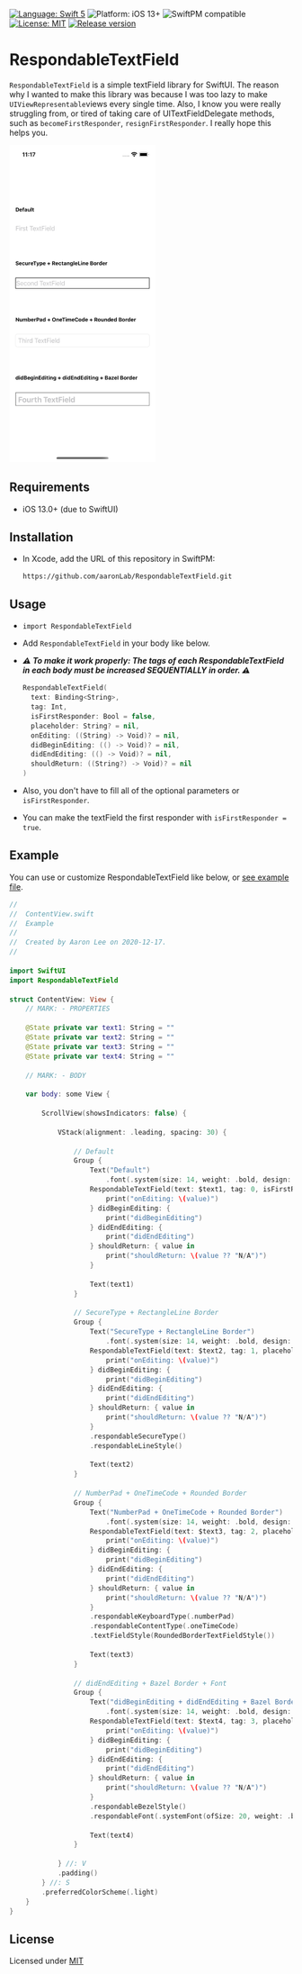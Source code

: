 [![Language: Swift 5](https://img.shields.io/badge/language-Swift5-orange?style=flat&logo=swift)](https://developer.apple.com/swift)
![Platform: iOS 13+](https://img.shields.io/badge/platform-iOS%2013%2B-blue?style=flat&logo=apple)
![SwiftPM compatible](https://img.shields.io/badge/SPM-compatible-brightgreen?style=flat&logo=swift)
[![License: MIT](https://img.shields.io/badge/license-MIT-lightgrey?style=flat)](https://github.com/aaronLab/SweetCardScanner/blob/main/LICENSE)
[![Release version](https://img.shields.io/badge/release-v1.0.1-blue)](https://github.com/aaronLab/RespondableTextField/releases/tag/v1.0.0)

# RespondableTextField

`RespondableTextField` is a simple textField library for SwiftUI. The reason why I wanted to make this library was because I was too lazy to make `UIViewRepresentable`views every single time. Also, I know you were really struggling from, or tired of taking care of UITextFieldDelegate methods, such as `becomeFirstResponder`, `resignFirstResponder`. I really hope this helps you.

<img src="./preview.png" width="260">

## Requirements

- iOS 13.0+ (due to SwiftUI)

## Installation

- In Xcode, add the URL of this repository in SwiftPM:

  ```http
  https://github.com/aaronLab/RespondableTextField.git
  ```

## Usage

- `import RespondableTextField`
- Add `RespondableTextField` in your body like below.
- **_⚠️ To make it work properly: The tags of each RespondableTextField in each body must be increased SEQUENTIALLY in order. ⚠️_**

  ```Swift
  RespondableTextField(
    text: Binding<String>,
    tag: Int,
    isFirstResponder: Bool = false,
    placeholder: String? = nil,
    onEditing: ((String) -> Void)? = nil,
    didBeginEditing: (() -> Void)? = nil,
    didEndEditing: (() -> Void)? = nil,
    shouldReturn: ((String?) -> Void)? = nil
  )
  ```

- Also, you don't have to fill all of the optional parameters or `isFirstResponder`.
- You can make the textField the first responder with `isFirstResponder = true`.

## Example

You can use or customize RespondableTextField like below, or [see example file](./Example/Example/ContentView.swift).

```Swift
//
//  ContentView.swift
//  Example
//
//  Created by Aaron Lee on 2020-12-17.
//

import SwiftUI
import RespondableTextField

struct ContentView: View {
    // MARK: - PROPERTIES

    @State private var text1: String = ""
    @State private var text2: String = ""
    @State private var text3: String = ""
    @State private var text4: String = ""

    // MARK: - BODY

    var body: some View {

        ScrollView(showsIndicators: false) {

            VStack(alignment: .leading, spacing: 30) {

                // Default
                Group {
                    Text("Default")
                        .font(.system(size: 14, weight: .bold, design: .default))
                    RespondableTextField(text: $text1, tag: 0, isFirstResponder: true, placeholder: "1st") { value in
                        print("onEditing: \(value)")
                    } didBeginEditing: {
                        print("didBeginEditing")
                    } didEndEditing: {
                        print("didEndEditing")
                    } shouldReturn: { value in
                        print("shouldReturn: \(value ?? "N/A")")
                    }

                    Text(text1)
                }

                // SecureType + RectangleLine Border
                Group {
                    Text("SecureType + RectangleLine Border")
                        .font(.system(size: 14, weight: .bold, design: .default))
                    RespondableTextField(text: $text2, tag: 1, placeholder: "2nd") { value in
                        print("onEditing: \(value)")
                    } didBeginEditing: {
                        print("didBeginEditing")
                    } didEndEditing: {
                        print("didEndEditing")
                    } shouldReturn: { value in
                        print("shouldReturn: \(value ?? "N/A")")
                    }
                    .respondableSecureType()
                    .respondableLineStyle()

                    Text(text2)
                }

                // NumberPad + OneTimeCode + Rounded Border
                Group {
                    Text("NumberPad + OneTimeCode + Rounded Border")
                        .font(.system(size: 14, weight: .bold, design: .default))
                    RespondableTextField(text: $text3, tag: 2, placeholder: "3rd") { value in
                        print("onEditing: \(value)")
                    } didBeginEditing: {
                        print("didBeginEditing")
                    } didEndEditing: {
                        print("didEndEditing")
                    } shouldReturn: { value in
                        print("shouldReturn: \(value ?? "N/A")")
                    }
                    .respondableKeyboardType(.numberPad)
                    .respondableContentType(.oneTimeCode)
                    .textFieldStyle(RoundedBorderTextFieldStyle())

                    Text(text3)
                }

                // didEndEditing + Bazel Border + Font
                Group {
                    Text("didBeginEditing + didEndEditing + Bazel Border")
                        .font(.system(size: 14, weight: .bold, design: .default))
                    RespondableTextField(text: $text4, tag: 3, placeholder: "4th") { value in
                        print("onEditing: \(value)")
                    } didBeginEditing: {
                        print("didBeginEditing")
                    } didEndEditing: {
                        print("didEndEditing")
                    } shouldReturn: { value in
                        print("shouldReturn: \(value ?? "N/A")")
                    }
                    .respondableBezelStyle()
                    .respondableFont(.systemFont(ofSize: 20, weight: .bold))

                    Text(text4)
                }

            } //: V
            .padding()
        } //: S
        .preferredColorScheme(.light)
    }
}

```

## License

Licensed under [MIT](./LICENSE)
